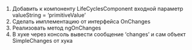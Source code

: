 1. Добавить к компоненту LifeCyclesComponent входной параметр valueString = ‘primitiveValue’
2. Сделать имплементацию от интерфейса OnChanges
3. Реализовать метод ngOnChanges
4. В хуке через консоль вывести сообщение ‘changes’ и сам объект SimpleChanges от хука
